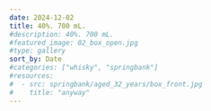 ```yaml
---
date: 2024-12-02
title: 40%. 700 mL.
#description: 40%. 700 mL.
#featured_image: 02_box_open.jpg
#type: gallery
sort_by: Date
#categories: ["whisky", "springbank"]
#resources:
#  - src: springbank/aged_32_years/box_front.jpg
#    title: "anyway"
---
```

